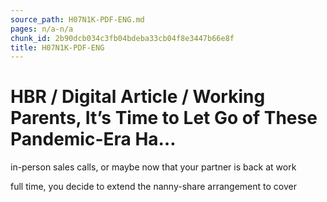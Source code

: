 ```yaml
---
source_path: H07N1K-PDF-ENG.md
pages: n/a-n/a
chunk_id: 2b90dcb034c3fb04bdeba33cb04f8e3447b66e8f
title: H07N1K-PDF-ENG
---
```

# HBR / Digital Article / Working Parents, It’s Time to Let Go of These Pandemic-Era Ha…

in-person sales calls, or maybe now that your partner is back at work

full time, you decide to extend the nanny-share arrangement to cover
